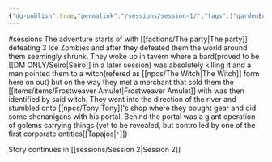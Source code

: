 ```yaml
---
{"dg-publish":true,"permalink":"/sessions/session-1/","tags":["gardenEntry"]}
---
```


#sessions
The adventure starts of with [[factions/The party\|The party]] defeating 3 Ice Zombies and after they defeated them the world around them seemingly shrunk.
They woke up in tavern where a bard(proved to be [[DM ONLY/Seiro\|Seiro]] in a later session) was absolutely killing it and a man pointed them to a witch(refered as [[npcs/The Witch\|The Witch]] form here on out) but on the way they met a merchant that sold them the [[items/items/Frostweaver Amulet\|Frostweaver Amulet]] with was then identified by said witch.
They went into the direction of the river and stumbled onto [[npcs/Tony\|Tony]]'s shop where they bought gear and did some shenanigans with his portal.
Behind the portal was a giant operation of golems carrying things (yet to be revealed, but controlled by one of the first corporate entities[[Tapajós|`¹`]])

Story continues in [[sessions/Session 2\|Session 2]]



